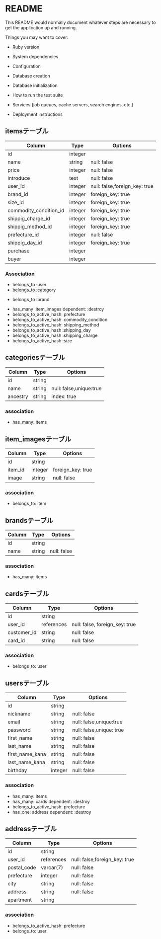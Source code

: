 # README

This README would normally document whatever steps are necessary to get the
application up and running.

Things you may want to cover:

* Ruby version

* System dependencies

* Configuration

* Database creation

* Database initialization

* How to run the test suite

* Services (job queues, cache servers, search engines, etc.)

* Deployment instructions


## itemsテーブル

|Column|Type|Options|
|------|----|-------|
|id|integer||
|name|string|null: false|
|price|integer|null: false|
|introduce|text|null: false|
|user_id|integer|null: false,foreign_key: true|
|brand_id|integer|foreign_key: true|
|size_id|integer|foreign_key: true|
|commodity_condition_id|integer|foreign_key: true|
|shippig_charge_id|integer|foreign_key: true|
|shippig_method_id|integer|foreign_key: true|
|prefecture_id|integer|null: false|
|shippig_day_id|integer|foreign_key: true|
|purchase|integer||
|buyer|integer||


### Association
- belongs_to :user
- belongs_to :category
<!-- - belongs_to :size -->
<!-- - belongs_to :commodoty_condition -->
- belongs_to :brand
<!-- - belongs_to :shipping_charge -->
<!-- - belongs_to :shipping_mathod -->
<!-- - belongs_to :shipping_day -->
- has_many :item_images dependent: :destroy
- belongs_to_active_hash: prefecture
- belongs_to_active_hash: commodity_condition
- belongs_to_active_hash: shipping_method
- belongs_to_active_hash :shipping_day
- belongs_to_active_hash :shipping_charge
- belongs_to_active_hash :size

## categoriesテーブル
|Column|Type|Options|
|------|----|-------|
|id|string||
|name|string|null: false,unique:true|
|ancestry|string|index: true|

### association
- has_many: items

## item_imagesテーブル
|Column|Type|Options|
|------|----|-------|
|id|string||
|item_id|integer|foreign_key: true|
|image|string|null: false|

### association
- belongs_to: item

<!-- ## sizesテーブル
|Column|Type|Options|
|------|----|-------|
|id|string||
|name|string|null: false|

### association
- has_many: items -->

<!-- ## commodity_conditionsテーブル
|Column|Type|Options|
|------|----|-------|
|id|string||
|name|string|null: false|

### association
- has_many: items -->

## brandsテーブル
|Column|Type|Options|
|------|----|-------|
|id|string||
|name|string|null: false|

### association
- has_many: items

<!-- ## shipping_chargesテーブル
|Column|Type|Options|
|------|----|-------|
|id|string||
|name|string|null: false|

### association
- has_many: items -->

<!-- ## shipping_daysテーブル
|Column|Type|Options|
|------|----|-------|
|id|string||
|name|string|null: false|

### association
- has_many: items -->

## cardsテーブル
|Column|Type|Options|
|------|----|-------|
|id|string||
|user_id|references|null: false, foreign_key: true|
|customer_id|string|null: false|
|card_id|string|null: false|

### association
- belongs_to: user

<!-- ## shipping_mathodsテーブル
|Column|Type|Options|
|------|----|-------|
|id|string||
|name|string|null: false|

### association
- has_many: items -->

## usersテーブル
|Column|Type|Options|
|------|----|-------|
|id|string||
|nickname|string|null: false|
|email|string|null: false,unique:true|
|password|string|null: false,unique: true|
|first_name|string|null: false|
|last_name|string|null: false|
|first_name_kana|string|null: false|
|last_name_kana|string|null: false|
|birthday|integer|null: false|

### association
- has_many: items
- has_many: cards dependent: :destroy
- belongs_to_active_hash: prefecture
- has_one: address dependent: :destroy

## addressテーブル
|Column|Type|Options|
|------|----|-------|
|id|string|
|user_id|references|null: false,foreign_key: true|
|postal_code|varcar(7)|null: false|
|prefecture|integer|null: false|
|city|string|null: false|
|address|string|null: false|
|apartment|string||

### association
- belongs_to_active_hash: prefecture
- belongs_to: user
